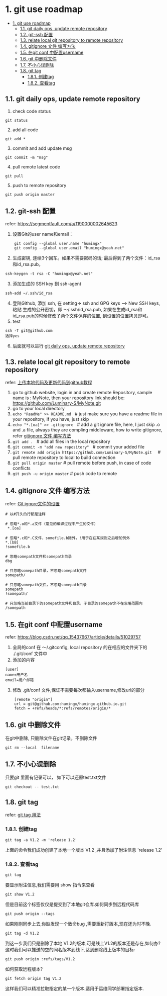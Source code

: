 # 1. git use roadmap 
<!-- TOC -->

- [1. git use roadmap](#1-git-use-roadmap)
  - [1.1. git daily ops, update remote repository](#11-git-daily-ops-update-remote-repository)
  - [1.2. git-ssh 配置](#12-git-ssh-%E9%85%8D%E7%BD%AE)
  - [1.3. relate local git repository to remote repository](#13-relate-local-git-repository-to-remote-repository)
  - [1.4. gitignore 文件 编写方法](#14-gitignore-%E6%96%87%E4%BB%B6-%E7%BC%96%E5%86%99%E6%96%B9%E6%B3%95)
  - [1.5. 在git conf 中配置username](#15-%E5%9C%A8git-conf-%E4%B8%AD%E9%85%8D%E7%BD%AEusername)
  - [1.6. git 中删除文件](#16-git-%E4%B8%AD%E5%88%A0%E9%99%A4%E6%96%87%E4%BB%B6)
  - [1.7. 不小心误删除](#17-%E4%B8%8D%E5%B0%8F%E5%BF%83%E8%AF%AF%E5%88%A0%E9%99%A4)
  - [1.8. git tag](#18-git-tag)
    - [1.8.1. 创建tag](#181-%E5%88%9B%E5%BB%BAtag)
    - [1.8.2. 查看tag](#182-%E6%9F%A5%E7%9C%8Btag)

<!-- /TOC -->

## 1.1. git daily ops, update remote repository
1. check code status
```
git status
```
2. add all code
```
git add * 
```
3. commit and add update msg
```
git commit -m "msg"  
```
4. pull remote latest code
```
git pull 
```
5. push to remote repository
``` 
git push origin master 
```
## 1.2. git-ssh 配置
refer: https://segmentfault.com/a/1190000002645623
1. 设置Git的user name和email：
```
    git config --global user.name "humingx"
    git config --global user.email "humingx@yeah.net"
```
2. 生成密钥, 连续3个回车。如果不需要密码的话; 最后得到了两个文件：id_rsa和id_rsa.pub。
```
ssh-keygen -t rsa -C "humingx@yeah.net"
```
3. 添加生成的 SSH key 到 ssh-agent
```
ssh-add ~/.ssh/id_rsa
```
4. 登陆Github, 添加 ssh, 在 setting-> ssh and GPG keys --> New SSH keys, 粘贴 生成的公开密钥，即 ～/.ssh/id_rsa.pub, 如果在生成id_rsa和id_rsa.pub的时候修改了两个文件保存的位置, 到设置的位置拷贝即可。
5. test
```
ssh -T git@github.com
选择yes
```
6. 后面就可以进行 [git daily ops, update remote repository](#git-daily-ops-update-remote-repository)


## 1.3. relate local git repository to remote repository
   refer: [上传本地代码及更新代码到github教程](https://www.cnblogs.com/zlxbky/p/7727895.html)
1. go to github website, login in and create remote Repository, sample name is : MyNote, then your repository link should be: 
   https://github.com/Luminary-S/MyNote.git
2. go to your local directory
3. ```echo "ReadMe" >> README.md```  &nbsp; # just make sure you have a readme file in your repository, if you have, just skip
4. ```echo "*.[oa]" >> .gitignore```  &nbsp; # add a git ignore file, here, I just skip .o and .a file, always they are compling middleware, how to write gitignore, refer [gitignore 文件 编写方法](#gitignore-文件-编写方法)
5. ```git add .``` &nbsp;  # add all files in the local repository
6. ```git commit -m "add new repository"``` &nbsp; # commit your added file
7. ```git remote add origin https://github.com/Luminary-S/MyNote.git ```  &nbsp; # pull remote repository to local to build connection
8. ```git pull origin master``` # pull remote before push, in case of code conflicts
9. ```git push -u origin master``` # push code to remote




## 1.4. gitignore 文件 编写方法
refer: [Git ignore文件的设置](https://www.jianshu.com/p/267cd94f1d49)
```
# 以#开头的行都是注释

# 忽略*.o和*.a文件（常见的编译过程中产生的文件）
 *.[oa]

# 忽略*.c和*.C文件，somefile.b除外，!用于在在某规则之后增加例外
*.[bB]
!somefile.b

# 忽略somepath文件和somepath目录
dbg

# 只忽略somepath目录，不忽略somepath文件
somepath/

# 只忽略somepath文件，不忽略somepath目录
somepath 
!somepath/

# 只忽略当前目录下的somepath文件和目录，子目录的somepath不在忽略范围内
/somepath
``` 

## 1.5. 在git conf 中配置username
refer: https://blog.csdn.net/qq_15437667/article/details/51029757
1. 全局的conf 在 ～/.gitconfig, local repository 的在相应的文件夹下的 ./.git/conf 文件中
2. 添加的内容
```
[user]
name=用户名
email=用户邮箱
```
3. 修改 .git/conf 文件,保证不需要每次都输入username,修改url的部分
```
    [remote "origin"]
    url = git@github.com:humingx/humingx.github.io.git
    fetch = +refs/heads/*:refs/remotes/origin/*
```

## 1.6. git 中删除文件
在git中删除, 只删除文件在git记录，不删除文件
```git
git rm --local  filename
```

## 1.7. 不小心误删除
只要git 里面有记录可以， 如下可以还原test.txt文件
```
git checkout -- test.txt
```

## 1.8. git tag
refer: [git tag 用法](https://www.cnblogs.com/senlinyang/p/8527764.html)
### 1.8.1. 创建tag
```
git tag -a V1.2 -m 'release 1.2'
```
上面的命令我们成功创建了本地一个版本 V1.2 ,并且添加了附注信息 'release 1.2'
### 1.8.2. 查看tag
```
git tag
```
要显示附注信息,我们需要用 show 指令来查看
```
git show V1.2
```
但是目前这个标签仅仅是提交到了本地git仓库.如何同步到远程代码库
```
git push origin --tags
```
如果刚刚同步上去,你缺发现一个致命bug ,需要重新打版本,现在还为时不晚.
```
git tag -d V1.2
```
到这一步我们只是删除了本地 V1.2的版本,可是线上V1.2的版本还是存在,如何办?这时我们可以推送的空的同名版本到线下,达到删除线上版本的目标:
```
git push origin :refs/tags/V1.2
```
如何获取远程版本?
```
git fetch origin tag V1.2
```
这样我们可以精准拉取指定的某一个版本.适用于运维同学部署指定版本.
